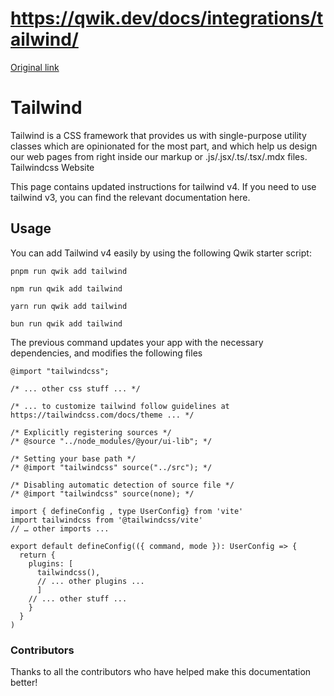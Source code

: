 # https://qwik.dev/docs/integrations/tailwind/

[Original link](https://qwik.dev/docs/integrations/tailwind/)

# Tailwind

Tailwind is a CSS framework that provides us with single-purpose utility classes which are
opinionated for the most part, and which help us design our web pages from right inside our
markup or .js/.jsx/.ts/.tsx/.mdx files. Tailwindcss Website

This page contains updated instructions for tailwind v4. If you need to use tailwind v3, you can find the relevant documentation here.

## Usage

You can add Tailwind v4 easily by using the following Qwik starter script:

```
pnpm run qwik add tailwind
```

```
npm run qwik add tailwind
```

```
yarn run qwik add tailwind
```

```
bun run qwik add tailwind
```

The previous command updates your app with the necessary dependencies,
and modifies the following files

```
@import "tailwindcss";
 
/* ... other css stuff ... */
 
/* ... to customize tailwind follow guidelines at https://tailwindcss.com/docs/theme ... */
 
/* Explicitly registering sources */
/* @source "../node_modules/@your/ui-lib"; */
 
/* Setting your base path */
/* @import "tailwindcss" source("../src"); */
 
/* Disabling automatic detection of source file */
/* @import "tailwindcss" source(none); */
```

```
import { defineConfig , type UserConfig} from 'vite'
import tailwindcss from '@tailwindcss/vite'
// … other imports ...
 
export default defineConfig(({ command, mode }): UserConfig => {
  return {
    plugins: [
      tailwindcss(),
      // ... other plugins ...
      ]
    // ... other stuff ...
    }
  }
)
```

### Contributors

Thanks to all the contributors who have helped make this documentation better!
